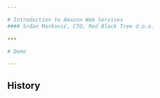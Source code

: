 ```yaml
---

# Introduction to Amazon Web Services
#### Srđan Marković, CTO, Red Black Tree d.o.o. 

+++

# Demo

---
```


## History